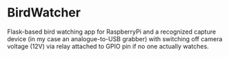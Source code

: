 # BirdWatcher
Flask-based bird watching app for RaspberryPi and a recognized capture device (in my case an analogue-to-USB grabber) with switching off camera voltage (12V) via relay attached to GPIO pin if no one actually watches.
